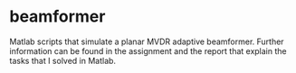 # beamformer
Matlab scripts that simulate a planar MVDR adaptive beamformer. Further information can be found in the assignment and the report that explain the tasks that I solved in Matlab. 
